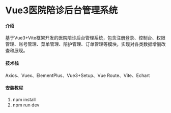 # Vue3医院陪诊后台管理系统

#### 介绍
基于Vue3+Vite框架开发的医院陪诊后台管理系统，包含注册登录、控制台、权限管理、账号管理、菜单管理、陪护管理、订单管理等模块，实现对各类数据增删改查和展现。

#### 技术栈
Axios、Vuex、ElementPlus、Vue3+Setup、Vue Route、Vite、Echart

#### 安装教程
1.  npm install
2.  npm run dev